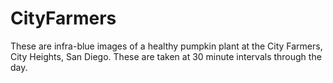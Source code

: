 # CityFarmers

These are infra-blue images of a healthy pumpkin plant at the City Farmers, City Heights, San Diego. 
These are taken at 30 minute intervals through the day.

